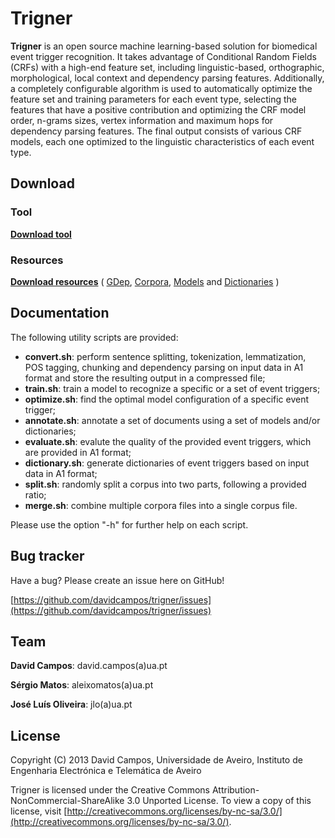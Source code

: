 Trigner
=====

**Trigner** is an open source machine learning-based solution for biomedical event trigger recognition. It takes advantage of Conditional Random Fields (CRFs) with a high-end feature set, including linguistic-based, orthographic, morphological, local context and dependency parsing features. Additionally, a completely configurable algorithm is used to automatically optimize the feature set and training parameters for each event type, selecting the features that have a positive contribution and optimizing the CRF model order, n-grams sizes, vertex information and maximum hops for dependency parsing features. The final output consists of various CRF models, each one optimized to the linguistic characteristics of each event type.

Download
-------------

### Tool

[**Download tool**](http://bioinformatics.ua.pt/support/trigner/trigner.zip)


### Resources

[**Download resources**](http://bioinformatics.ua.pt/support/trigner/resources.zip) (
[GDep](http://bioinformatics.ua.pt/support/trigner/gdep.zip),
[Corpora](http://bioinformatics.ua.pt/support/trigner/corpora.zip),
[Models](http://bioinformatics.ua.pt/support/trigner/models.zip) and
[Dictionaries](http://bioinformatics.ua.pt/support/trigner/dictionaries.zip)
)


Documentation
-------------
The following utility scripts are provided:

* **convert.sh**: perform sentence splitting, tokenization, lemmatization, POS tagging, chunking and dependency parsing on input data in A1 format and store the resulting output in a compressed file;
* **train.sh**: train a model to recognize a specific or a set of event triggers;
* **optimize.sh**: find the optimal model configuration of a specific event trigger;
* **annotate.sh**: annotate a set of documents using a set of models and/or dictionaries;
* **evaluate.sh**: evalute the quality of the provided event triggers, which are provided in A1 format;
* **dictionary.sh**: generate dictionaries of event triggers based on input data in A1 format;
* **split.sh**: randomly split a corpus into two parts, following a provided ratio;
* **merge.sh**: combine multiple corpora files into a single corpus file.

Please use the option "-h" for further help on each script.

Bug tracker
-----------
Have a bug? Please create an issue here on GitHub!

[https://github.com/davidcampos/trigner/issues](https://github.com/davidcampos/trigner/issues)

Team
----
**David Campos**: david.campos(a)ua.pt

**Sérgio Matos**: aleixomatos(a)ua.pt

**José Luís Oliveira**: jlo(a)ua.pt


License
-------
Copyright (C) 2013 David Campos, Universidade de Aveiro, Instituto de Engenharia Electrónica e Telemática de Aveiro

Trigner is licensed under the Creative Commons Attribution-NonCommercial-ShareAlike 3.0 Unported License. To view a copy of this license, visit [http://creativecommons.org/licenses/by-nc-sa/3.0/](http://creativecommons.org/licenses/by-nc-sa/3.0/).

